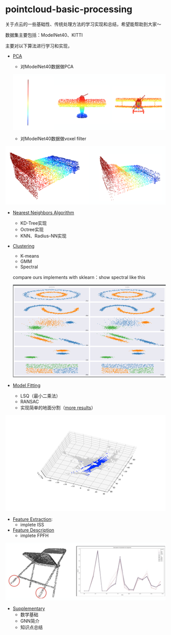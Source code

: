 # pointcloud-basic-processing
关于点云的一些基础性、传统处理方法的学习实现和总结，希望能帮助到大家～

数据集主要包括：ModelNet40、KITTI

主要对以下算法进行学习和实现，

- [PCA](/pointcloud-basic-processing/pca)

  - 对ModelNet40数据做PCA

  ![pca](imgs/pca.png)

  - 对ModelNet40数据做voxel filter

![](imgs/voxel_filter.png)

- [Nearest Neighbors Algorithm](/pointcloud-basic-processing/nearest-neighbors)

  - KD-Tree实现
  - Octree实现
  - KNN、Radius-NN实现

- [Clustering](/pointcloud-basic-processing/clustering)

  - K-means
  - GMM
  - Spectral

  compare ours implements with sklearn：show spectral like this

  ![](imgs/show_spectral.png)

- [Model Fitting](/pointcloud-basic-processing/model-fitting)

  - LSQ（最小二乘法）
  - RANSAC
  - 实现简单的地面分割（[more results](/Users/Adrienchen/Desktop/点云/pointcloud-basic-processing/model-fitting/result-imgs)）

![](imgs/show_ground_seg.png)

- [Feature Extraction](/pointcloud-basic-processing/feature-extraction): 
  - implete ISS
- [Feature Description](/pointcloud-basic-processing/feature-description)  
  - implete FPFH

![](imgs/show_description.png)

- [Supplementary](/pointcloud-basic-processing/supplementary-notes)
  - 数学基础
  - GNN简介
  - 知识点总结









